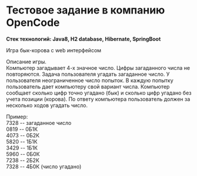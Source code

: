 # Тестовое задание в компанию OpenCode

**Стек технологий: Java8, H2 database, Hibernate, SpringBoot**

Игра бык-корова с web интерфейсом

Описание игры.  
Компьютер загадывает 4-х значное число. Цифры загаданного числа не
повторяются. Задача пользователя угадать загаданное число. У
пользователя неограниченное число попыток. В каждую попытку
пользователь дает компьютеру свой вариант числа. Компьютер сообщает
сколько цифр точно угадано (бык) и сколько цифр угадано без учета
позиции (корова). По ответу компьютера пользователь должен за
несколько ходов угадать число.

Пример:  
7328 -- загаданное число  
0819 -- 0Б1К  
4073 -- 0Б2К  
5820 -- 1Б1К  
3429 -- 1Б1К  
5960 -- 0Б0К  
7238 -- 2Б2К  
7328 -- 4Б0К (число угадано)  


